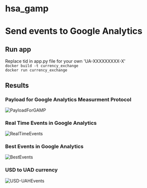 # hsa_gamp

# Send events to Google Analytics

## Run app
Replace tid in app.py file for your own 'UA-XXXXXXXXX-X'  
```docker build -t currency_exchange```  
```docker run currency_exchange```  

## Results
### Payload for Google Analytics Measurment Protocol  
![PayloadForGAMP](https://user-images.githubusercontent.com/52753625/188312882-a2a89f79-b7eb-4f14-a4a8-396d8ad9edfe.PNG)
### 
### Real Time Events in Google Analytics  
![RealTimeEvents](https://user-images.githubusercontent.com/52753625/188312885-fce5b251-e45a-4568-be18-f1c8c7de154e.PNG)
### 
### Best Events in Google Analytics  
![BestEvents](https://user-images.githubusercontent.com/52753625/188312888-2d18394b-c2d5-4bb4-a1de-05fa7afb4f29.PNG)
###
### USD to UAD currency  
![USD-UAHEvents](https://user-images.githubusercontent.com/52753625/188312892-a06b9119-06bd-4c49-b19a-fe2236ea3cbe.PNG)
